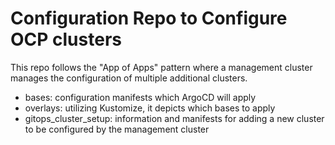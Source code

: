# Configuration Repo to Configure OCP clusters

This repo follows the "App of Apps" pattern where a management cluster manages the configuration of multiple additional clusters.


- bases: configuration manifests which ArgoCD will apply
- overlays: utilizing Kustomize, it depicts which bases to apply 
- gitops_cluster_setup: information and manifests for adding a new cluster to be configured by the management cluster
